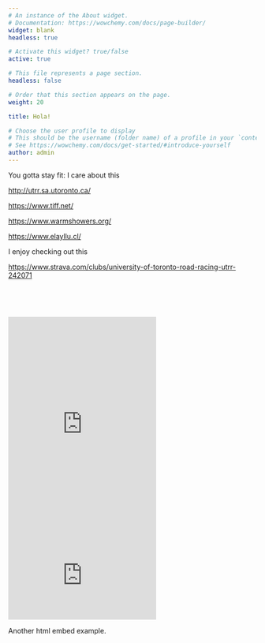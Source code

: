 ```yaml
---
# An instance of the About widget.
# Documentation: https://wowchemy.com/docs/page-builder/
widget: blank
headless: true

# Activate this widget? true/false
active: true

# This file represents a page section.
headless: false

# Order that this section appears on the page.
weight: 20

title: Hola!

# Choose the user profile to display
# This should be the username (folder name) of a profile in your `content/authors/` folder.
# See https://wowchemy.com/docs/get-started/#introduce-yourself
author: admin
---
```


You gotta stay fit:
	I care about this

http://utrr.sa.utoronto.ca/

https://www.tiff.net/

https://www.warmshowers.org/

https://www.elayllu.cl/

I enjoy checking out this

https://www.strava.com/clubs/university-of-toronto-road-racing-utrr-242071


<!--more-->

<style>
  .strava-badge- { display: inline-block; height: 48px; }
  .strava-badge- img { visibility: hidden; height: 48px; }
  .strava-badge-:hover { background-position: 0 -63px; }
  .strava-badge-follow { height: 48px; width: 48px; background: url(//badges.strava.com/echelon-sprite-48.png) no-repeat 0 0; }
</style>
<a href="http://strava.com/athletes/9934456/badge" class="strava-badge- strava-badge-follow" target="_blank"><img src="//badges.strava.com/echelon-sprite-48.png" alt="Strava" /></a>

<iframe height='454' width='300' frameborder='0' allowtransparency='true' scrolling='no' src='https://www.strava.com/athletes/9934456/latest-rides/e322c8a9472eb2827918797f21f88acbc511ac2c'></iframe>

<iframe height='160' width='300' frameborder='0' allowtransparency='true' scrolling='no' src='https://www.strava.com/athletes/9934456/activity-summary/e322c8a9472eb2827918797f21f88acbc511ac2c'></iframe>


Another html embed example.